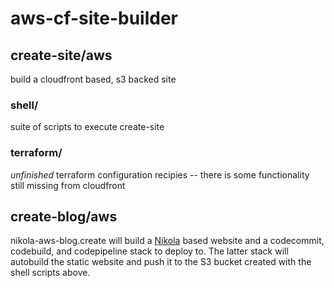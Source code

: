 # aws-cf-site-builder

## create-site/aws

build a cloudfront based, s3 backed site

### shell/

suite of scripts to execute create-site 
	
### terraform/
	
*unfinished* terraform configuration recipies -- there is some functionality still missing from cloudfront
	
## create-blog/aws

nikola-aws-blog.create will build a [Nikola](https://getnikola.com) based website and a codecommit, codebuild, and codepipeline stack to deploy to.  The latter stack will autobuild the static website and push it to the S3 bucket created with the shell scripts above.
